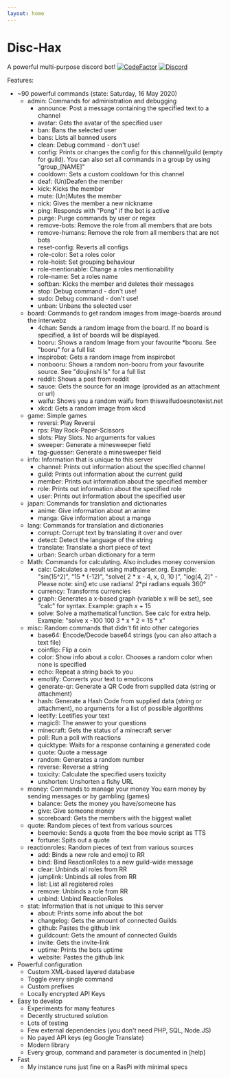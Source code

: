 ```yaml
---
layout: home
---
```

# Disc-Hax
A powerful multi-purpose discord bot!
[![CodeFactor](https://www.codefactor.io/repository/github/jfronny/disc-hax/badge)](https://www.codefactor.io/repository/github/jfronny/disc-hax)
[![Discord](https://img.shields.io/discord/466965965658128384?label=Discord)](https://discord.gg/UjhHBqt)

Features:
- ~90 powerful commands (state: Saturday, 16 May 2020)
  - admin: Commands for administration and debugging
    - announce: Post a message containing the specified text to a channel
    - avatar: Gets the avatar of the specified user
    - ban: Bans the selected user
    - bans: Lists all banned users
    - clean: Debug command - don't use!
    - config: Prints or changes the config for this channel/guild (empty for guild). You can also set all commands in a group by using "group_[NAME]"
    - cooldown: Sets a custom cooldown for this channel
    - deaf: (Un)Deafen the member
    - kick: Kicks the member
    - mute: (Un)Mutes the member
    - nick: Gives the member a new nickname
    - ping: Responds with "Pong" if the bot is active
    - purge: Purge commands by user or regex
    - remove-bots: Remove the role from all members that are bots
    - remove-humans: Remove the role from all members that are not bots
    - reset-config: Reverts all configs
    - role-color: Set a roles color
    - role-hoist: Set grouping behaviour
    - role-mentionable: Change a roles mentionability
    - role-name: Set a roles name
    - softban: Kicks the member and deletes their messages
    - stop: Debug command - don't use!
    - sudo: Debug command - don't use!
    - unban: Unbans the selected user
  - board: Commands to get random images from image-boards around the interwebz
    - 4chan: Sends a random image from the board. If no board is specified, a list of boards will be displayed.
    - booru: Shows a random Image from your favourite *booru. See "booru" for a full list
    - inspirobot: Gets a random image from inspirobot
    - nonbooru: Shows a random non-booru from your favourite source. See "doujinshi ls" for a full list
    - reddit: Shows a post from reddit
    - sauce: Gets the source for an image (provided as an attachment or url)
    - waifu: Shows you a random waifu from thiswaifudoesnotexist.net
    - xkcd: Gets a random image from xkcd
  - game: Simple games
    - reversi: Play Reversi
    - rps: Play Rock-Paper-Scissors
    - slots: Play Slots. No arguments for values
    - sweeper: Generate a minesweeper field
    - tag-guesser: Generate a minesweeper field
  - info: Information that is unique to this server
    - channel: Prints out information about the specified channel
    - guild: Prints out information about the current guild
    - member: Prints out information about the specified member
    - role: Prints out information about the specified role
    - user: Prints out information about the specified user
  - japan: Commands for translation and dictionaries
    - anime: Give information about an anime
    - manga: Give information about a manga
  - lang: Commands for translation and dictionaries
    - corrupt: Corrupt text by translating it over and over
    - detect: Detect the language of the string
    - translate: Translate a short piece of text
    - urban: Search urban dictionary for a term
  - Math: Commands for calculating. Also includes money conversion
    - calc: Calculates a result using mathparser.org. Example: "sin(15^2)", "15 * (-12)", "solve( 2 * x - 4, x, 0, 10 )", "log(4, 2)" - Please note: sin() etc use radians! 2*pi radians equals 360°
    - currency: Transforms currencies
    - graph: Generates a x-based graph (variable x will be set), see "calc" for syntax. Example: graph x + 15
    - solve: Solve a mathematical function. See calc for extra help. Example: "solve x -100 100 3 * x * 2 = 15 * x"
  - misc: Random commands that didn't fit into other categories
    - base64: Encode/Decode base64 strings (you can also attach a text file)
    - coinflip: Flip a coin
    - color: Show info about a color. Chooses a random color when none is specified
    - echo: Repeat a string back to you
    - emotify: Converts your text to emoticons
    - generate-qr: Generate a QR Code from supplied data (string or attachment)
    - hash: Generate a Hash Code from supplied data (string or attachment), no arguments for a list of possible algorithms
    - leetify: Leetifies your text
    - magic8: The answer to your questions
    - minecraft: Gets the status of a minecraft server
    - poll: Run a poll with reactions
    - quicktype: Waits for a response containing a generated code
    - quote: Quote a message
    - random: Generates a random number
    - reverse: Reverse a string
    - toxicity: Calculate the specified users toxicity
    - unshorten: Unshorten a fishy URL
  - money: Commands to manage your money
You earn money by sending messages or by gambling (games)
    - balance: Gets the money you have/someone has
    - give: Give someone money
    - scoreboard: Gets the members with the biggest wallet
  - quote: Random pieces of text from various sources
    - beemovie: Sends a quote from the bee movie script as TTS
    - fortune: Spits out a quote
  - reactionroles: Random pieces of text from various sources
    - add: Binds a new role and emoji to RR
    - bind: Bind ReactionRoles to a new guild-wide message
    - clear: Unbinds all roles from RR
    - jumplink: Unbinds all roles from RR
    - list: List all registered roles
    - remove: Unbinds a role from RR
    - unbind: Unbind ReactionRoles
  - stat: Information that is not unique to this server
    - about: Prints some info about the bot
    - changelog: Gets the amount of connected Guilds
    - github: Pastes the github link
    - guildcount: Gets the amount of connected Guilds
    - invite: Gets the invite-link
    - uptime: Prints the bots uptime
    - website: Pastes the github link
- Powerful configuration
  - Custom XML-based layered database
  - Toggle every single command
  - Custom prefixes
  - Locally encrypted API Keys
- Easy to develop
  - Experiments for many features
  - Decently structured solution
  - Lots of testing
  - Few external dependencies (you don't need PHP, SQL, Node.JS)
  - No payed API keys (eg Google Translate)
  - Modern library
  - Every group, command and parameter is documented in [help]
- Fast
  - My instance runs just fine on a RasPi with minimal specs